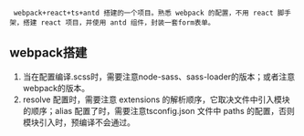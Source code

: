 
     webpack+react+ts+antd 搭建的一个项目。熟悉 webpack 的配置，不用 react 脚手架，搭建 react 项目，并使用 antd 组件，封装一套form表单。

## webpack搭建
  1. 当在配置编译.scss时，需要注意node-sass、sass-loader的版本；或者注意webpack的版本。
  2. resolve 配置时，需要注意 extensions 的解析顺序，它取决文件中引入模块的顺序；alias 配置了时，需要注意tsconfig.json 文件中 paths 的配置，否则模块引入时，预编译不会通过。





